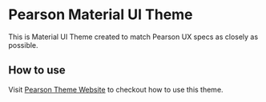 # Pearson Material UI Theme

This is Material UI Theme created to match Pearson UX specs as closely as possible.

## How to use
Visit [Pearson Theme Website](http://pearson-theme.surge.sh) to checkout how to use this theme.


